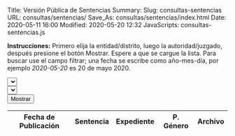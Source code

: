 Title: Versión Pública de Sentencias
Summary:
Slug: consultas-sentencias
URL: consultas/sentencias/
Save_As: consultas/sentencias/index.html
Date: 2020-05-11 16:00
Modified: 2020-05-20 12:32
JavaScripts: consultas-sentencias.js


**Instrucciones:** Primero elija la entidad/distrito, luego la autoridad/juzgado, después presione el botón Mostrar. Espere a que se cargue la lista. Para buscar use el campo filtrar; una fecha se escribe como año-mes-día, por ejemplo _2020-05-20_ es 20 de mayo 2020.

<div id="elegirListaDeSentencias" class="form-row mb-3">
<div class="col"><select id="distritoSelect"></select></div>
<div class="col"><select id="autoridadSelect"></select></div>
<div class="col"><button id="mostrarButton" type="button" class="btn btn-primary">Mostrar</button></div>
</div>

<table id="listaDeSentencias" class="table" style="width:100%">
<thead>
<th>Fecha de Publicación</th>
<th>Sentencia</th>
<th>Expediente</th>
<th>P. Género</th>
<th>Archivo</th>
</thead>
</table>
